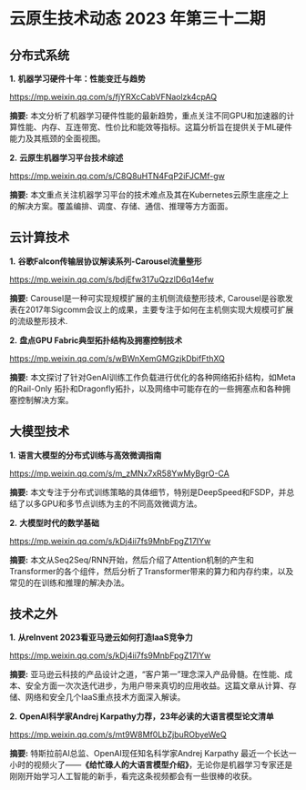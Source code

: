 # 云原生技术动态 2023 年第三十二期

## 分布式系统

**1.** **机器学习硬件十年：性能变迁与趋势**

https://mp.weixin.qq.com/s/fjYRXcCabVFNaolzk4cpAQ

**摘要:** 本文分析了机器学习硬件性能的最新趋势，重点关注不同GPU和加速器的计算性能、内存、互连带宽、性价比和能效等指标。这篇分析旨在提供关于ML硬件能力及其瓶颈的全面视图。

**2.** **云原生机器学习平台技术综述**

https://mp.weixin.qq.com/s/C8Q8uHTN4FqP2iFJCMf-gw

**摘要:** 本文重点关注机器学习平台的技术难点及其在Kubernetes云原生底座之上的解决方案。覆盖编排、调度、存储、通信、推理等方方面面。

## 云计算技术

**1.** **谷歌Falcon传输层协议解读系列-Carousel流量整形**

https://mp.weixin.qq.com/s/bdjEfw317uQzzlD6q14efw

**摘要:** Carousel是一种可实现规模扩展的主机侧流级整形技术, Carousel是谷歌发表在2017年Sigcomm会议上的成果，主要专注于如何在主机侧实现大规模可扩展的流级整形技术.

**2.** **盘点GPU Fabric典型拓扑结构及拥塞控制技术**

https://mp.weixin.qq.com/s/wBWnXemGMGzjkDbifFthXQ

**摘要:** 本文探讨了针对GenAI训练工作负载进行优化的各种网络拓扑结构，如Meta的Rail-Only 拓扑和Dragonfly拓扑，以及网络中可能存在的一些拥塞点和各种拥塞控制解决方案。

## 大模型技术

**1.** **语言大模型的分布式训练与高效微调指南**

https://mp.weixin.qq.com/s/m_zMNx7xR58YwMyBgrO-CA

**摘要:** 本文专注于分布式训练策略的具体细节，特别是DeepSpeed和FSDP，并总结了以多GPU和多节点训练为主的不同高效微调方法。

**2.** **大模型时代的数学基础**

https://mp.weixin.qq.com/s/kDj4ii7fs9MnbFpgZ17IYw

**摘要:** 本文从Seq2Seq/RNN开始，然后介绍了Attention机制的产生和Transformer的各个组件，然后分析了Transformer带来的算力和内存约束，以及常见的在训练和推理的解决办法。

## 技术之外

**1.** **从reInvent 2023看亚马逊云如何打造IaaS竞争力**

https://mp.weixin.qq.com/s/kDj4ii7fs9MnbFpgZ17IYw

**摘要:** 亚马逊云科技的产品设计之道，“客户第一”理念深入产品骨髓。在性能、成本、安全方面一次次迭代进步，为用户带来真切的应用收益。这篇文章从计算、存储、网络和安全几个IaaS重点技术方面深入解读。

**2.** **OpenAI科学家Andrej Karpathy力荐，23年必读的大语言模型论文清单**

https://mp.weixin.qq.com/s/mt9W8Mf0LbZjbuRObyeWeQ

**摘要:** 特斯拉前AI总监、OpenAI现任知名科学家Andrej Karpathy 最近一个长达一小时的视频火了——**《给忙碌人的大语言模型介绍》**，无论你是机器学习专家还是刚刚开始学习人工智能的新手，看完这条视频都会有一些很棒的收获。

